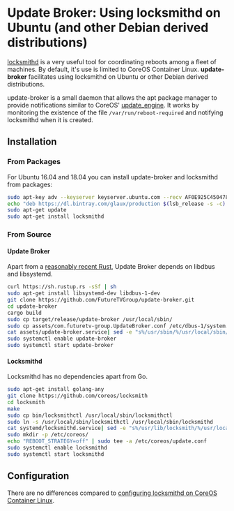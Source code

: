 # Update Broker: Using locksmithd on Ubuntu (and other Debian derived distributions)

[locksmithd](https://github.com/coreos/locksmithd) is a very useful tool for coordinating reboots among a fleet of machines. By default, it's use is limited to CoreOS Container Linux. **update-broker** facilitates using locksmithd on Ubuntu or other Debian derived distributions.

update-broker is a small daemon that allows the apt package manager to provide notifications
similar to CoreOS' [update\_engine](https://github.com/coreos/update_engine). It works by monitoring the existence of the file `/var/run/reboot-required` and
notifying locksmithd when it is created.

## Installation

### From Packages

For Ubuntu 16.04 and 18.04 you can install update-broker and locksmithd from packages:

```sh
sudo apt-key adv --keyserver keyserver.ubuntu.com --recv AF0E925C4504784BF4E0FFF0C90E4BD2B36E75B9
echo "deb https://dl.bintray.com/glaux/production $(lsb_release -s -c) main" | sudo tee -a /etc/apt/sources.list.d/locksmithd.list
sudo apt-get update
sudo apt-get install locksmithd
```

### From Source

#### Update Broker

Apart from a [reasonably recent Rust](https://rustup.rs/), Update Broker depends on libdbus and libsystemd.

```sh
curl https://sh.rustup.rs -sSf | sh
sudo apt-get install libsystemd-dev libdbus-1-dev
git clone https://github.com/FutureTVGroup/update-broker.git
cd update-broker
cargo build
sudo cp target/release/update-broker /usr/local/sbin/
sudo cp assets/com.futuretv-group.UpdateBroker.conf /etc/dbus-1/system.d/
cat assets/update-broker.service| sed -e "s%/usr/sbin/%/usr/local/sbin/%" | sudo tee -a /etc/systemd/system/update-broker.service
sudo systemctl enable update-broker
sudo systemctl start update-broker
```

#### Locksmithd

Locksmithd has no dependencies apart from Go.

```sh
sudo apt-get install golang-any
git clone https://github.com/coreos/locksmith
cd locksmith
make
sudo cp bin/locksmithctl /usr/local/sbin/locksmithctl
sudo ln -s /usr/local/sbin/locksmithctl /usr/local/sbin/locksmithd
cat systemd/locksmithd.service| sed -e "s%/usr/lib/locksmith/%/usr/local/sbin/%" | sudo tee -a /etc/systemd/system/locksmithd.service
sudo mkdir -p /etc/coreos/
echo "REBOOT_STRATEGY=off" | sudo tee -a /etc/coreos/update.conf
sudo systemctl enable locksmithd
sudo systemctl start locksmithd
```

## Configuration

There are no differences compared to [configuring locksmithd on CoreOS Container Linux](https://github.com/coreos/locksmith#configuration).
